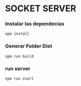 # SOCKET SERVER 

### Instalar las dependecias
```
npm install
```

### Generar Folder Dist 
```
npm run build
```

### run server
```
npm run start
```
